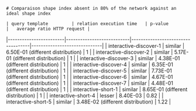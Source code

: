 
    # Comparaison shape index absent in 80% of the network against an ideal shape index
    
    | query template         | relation execution time   | p-value                           |   average ratio HTTP request |
|------------------------|---------------------------|-----------------------------------|------------------------------|
| interactive-discover-1 | similar                   | 6.50E-01 (different distribution) |                         1    |
| interactive-discover-2 | similar                   | 5.17E-01 (different distribution) |                         1    |
| interactive-discover-3 | similar                   | 4.38E-01 (different distribution) |                         1    |
| interactive-discover-4 | similar                   | 6.35E-01 (different distribution) |                         1    |
| interactive-discover-5 | similar                   | 7.73E-01 (different distribution) |                         1    |
| interactive-discover-6 | similar                   | 4.67E-01 (different distribution) |                         1    |
| interactive-discover-7 | similar                   | 4.48E-01 (different distribution) |                         1    |
| interactive-short-1    | similar                   | 8.65E-01 (different distribution) |                         1    |
| interactive-short-4    | lesser                    | 8.40E-03                          |                         0.82 |
| interactive-short-5    | similar                   | 3.48E-02 (different distribution) |                         1.22 |
    